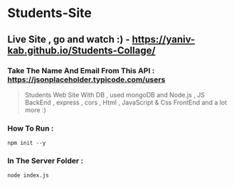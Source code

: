 # Students-Site
## Live Site , go and watch :) - https://yaniv-kab.github.io/Students-Collage/
### Take The Name And Email From This API : https://jsonplaceholder.typicode.com/users
>  Students Web Site With DB , used mongoDB and Node.js , JS BackEnd , express , cors , Html , JavaScript & Css FrontEnd and a lot more :)
### How To Run :
```
npm init --y

```
### In The Server Folder : 
```
node index.js
```


